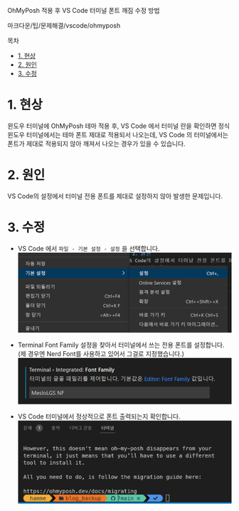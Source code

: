 OhMyPosh 적용 후 VS Code 터미널 폰트 깨짐 수정 방법

마크다운/팁/문제해결/vscode/ohmyposh

목차
- [1. 현상](#1-현상)
- [2. 원인](#2-원인)
- [3. 수정](#3-수정)


# 1. 현상
윈도우 터미널에 OhMyPosh 테마 적용 후, VS Code 에서 터미널 란을 확인하면 정식 윈도우 터미널에서는 테마 폰트 제대로 적용되서 나오는데, VS Code 의 터미널에서는 폰트가 제대로 적용되지 않아 깨져서 나오는 경우가 있을 수 있습니다.

# 2. 원인
VS Code의 설정에서 터미널 전용 폰트를 제대로 설정하지 않아 발생한 문제입니다.

# 3. 수정
- VS Code 에서 <code>파일 - 기본 설정 - 설정</code> 을 선택합니다.
![](2022-10-16-07-22-04.png)

- Terminal Font Family 설정을 찾아서 터미널에서 쓰는 전용 폰트를 설정합니다. (제 경우엔 Nerd Font를 사용하고 있어서 그걸로 지정했습니다.)
![](2022-10-16-07-26-03.png)

- VS Code 터미널에서 정상적으로 폰트 출력되는지 확인합니다.
![](2022-10-16-07-26-56.png)